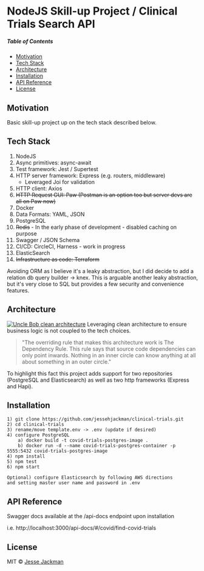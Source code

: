 # NodeJS Skill-up Project / Clinical Trials Search API

##### Table of Contents
- [Motivation](#motivation)
- [Tech Stack](#tech-stack)
- [Architecture](#architecture)
- [Installation](#installation)
- [API Reference](#api-reference)
- [License](#license)

## Motivation
Basic skill-up project up on the tech stack described below.


## Tech Stack
1) NodeJS
2) Async primitives:  async-await
3) Test framework: Jest / Supertest
4) HTTP server framework: Express (e.g. routers, middleware)
   - Leveraged Joi for validation
5) HTTP client: Axios
6) ~~HTTP Request GUI:  Paw (Postman is an option too but server devs are all on Paw now)~~
7) Docker
8) Data Formats: YAML, JSON
9) PostgreSQL
10) ~~Redis~~ - In the early phase of development - disabled caching on purpose
11) Swagger / JSON Schema
12) CI/CD: CircleCI, Harness - work in progress
13) ElasticSearch
14) ~~Infrastructure as code:  Terraform~~


Avoiding ORM as I believe it's a leaky abstraction, but I did decide to add a relation db query builder -> knex.
This is arguable another leaky abstraction, but it's very close to SQL but provides a few security and convenience features.

## Architecture
[![Uncle Bob clean architecture](https://blog.cleancoder.com/uncle-bob/images/2012-08-13-the-clean-architecture/CleanArchitecture.jpg)](https://blog.cleancoder.com/uncle-bob/2012/08/13/the-clean-architecture.html)
Leveraging clean architecture to ensure business logic is not coupled to the tech choices.
>"The overriding rule that makes this architecture work is The Dependency Rule. This rule says that source code dependencies can only point inwards. Nothing in an inner circle can know anything at all about something in an outer circle."

To highlight this fact this project adds support for two repositories (PostgreSQL and Elasticsearch) as well as two http 
frameworks (Express and Hapi).

## Installation
```
1) git clone https://github.com/jessehjackman/clinical-trials.git
2) cd clinical-trials
3) rename/move template.env -> .env (update if desired) 
4) configure PostgreSQL
    a) docker build -t covid-trials-postgres-image .
    b) docker run -d --name covid-trials-postgres-container -p 5555:5432 covid-trials-postgres-image
4) npm install
5) npm test
6) npm start

Optional) configure Elasticsearch by following AWS directions
and setting master user name and password in .env
```
## API Reference
Swagger docs available at the /api-docs endpoint upon installation

i.e. http://localhost:3000/api-docs/#/covid/find-covid-trials

## License
MIT © [Jesse Jackman]()